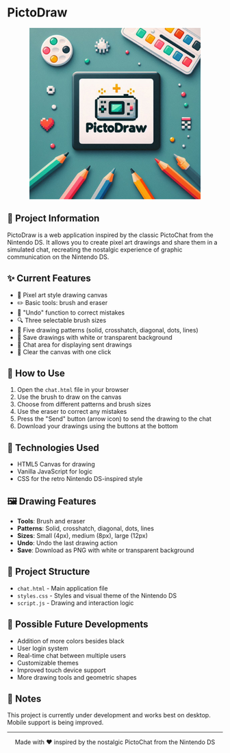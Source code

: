 # PictoDraw

<p align="center">
  <img src="assets/logo_pictodraw.png" alt="PictoDraw Logo" width="400"/>
</p>

## 📱 Project Information

PictoDraw is a web application inspired by the classic PictoChat from the Nintendo DS. It allows you to create pixel art drawings and share them in a simulated chat, recreating the nostalgic experience of graphic communication on the Nintendo DS.

## ✨ Current Features

- 🎨 Pixel art style drawing canvas
- ✏️ Basic tools: brush and eraser
- 🔄 "Undo" function to correct mistakes
- 🔍 Three selectable brush sizes
- 📝 Five drawing patterns (solid, crosshatch, diagonal, dots, lines)
- 💾 Save drawings with white or transparent background
- 💬 Chat area for displaying sent drawings
- 🧹 Clear the canvas with one click

## 🚀 How to Use

1. Open the `chat.html` file in your browser
2. Use the brush to draw on the canvas
3. Choose from different patterns and brush sizes
4. Use the eraser to correct any mistakes
5. Press the "Send" button (arrow icon) to send the drawing to the chat
6. Download your drawings using the buttons at the bottom

## 🔧 Technologies Used

- HTML5 Canvas for drawing
- Vanilla JavaScript for logic
- CSS for the retro Nintendo DS-inspired style

## 🖼️ Drawing Features

- **Tools**: Brush and eraser
- **Patterns**: Solid, crosshatch, diagonal, dots, lines
- **Sizes**: Small (4px), medium (8px), large (12px)
- **Undo**: Undo the last drawing action
- **Save**: Download as PNG with white or transparent background

## 📂 Project Structure

- `chat.html` - Main application file
- `styles.css` - Styles and visual theme of the Nintendo DS
- `script.js` - Drawing and interaction logic

## 🔮 Possible Future Developments

- Addition of more colors besides black
- User login system
- Real-time chat between multiple users
- Customizable themes
- Improved touch device support
- More drawing tools and geometric shapes

## 📝 Notes

This project is currently under development and works best on desktop. Mobile support is being improved.

---

<p align="center">
  Made with ❤️ inspired by the nostalgic PictoChat from the Nintendo DS
</p>
